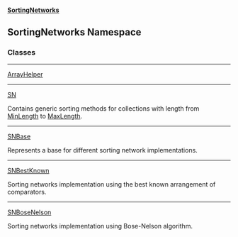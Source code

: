 #### [SortingNetworks](index.md 'index')
## SortingNetworks Namespace
### Classes

***
[ArrayHelper](SortingNetworks_ArrayHelper.md 'SortingNetworks.ArrayHelper')


***
[SN](SortingNetworks_SN.md 'SortingNetworks.SN')

Contains generic sorting methods for collections with length from [MinLength](SortingNetworks_SN_MinLength.md 'SortingNetworks.SN.MinLength') to [MaxLength](SortingNetworks_SN_MaxLength.md 'SortingNetworks.SN.MaxLength').  

***
[SNBase](SortingNetworks_SNBase.md 'SortingNetworks.SNBase')

Represents a base for different sorting network implementations.  

***
[SNBestKnown](SortingNetworks_SNBestKnown.md 'SortingNetworks.SNBestKnown')

Sorting networks implementation using the best known arrangement of comparators.  

***
[SNBoseNelson](SortingNetworks_SNBoseNelson.md 'SortingNetworks.SNBoseNelson')

Sorting networks implementation using Bose-Nelson algorithm.  
